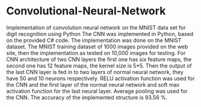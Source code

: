 # Convolutional-Neural-Network
Implementation of convolution neural network on the MNIST data set for digit recognition using Python
The CNN was implemented in Python, based on the provided C# code. The implementation was done on the MNIST dataset. The MNIST training dataset of 1000 images provided on the web site, then the implementation as tested on 10,000 images for testing. For CNN architecture of two CNN layers the first one has six feature maps, the second one has 12 feature maps, the kernel size is 5*5. Then the output of the last CNN layer is fed in to two layers of normal neural network, they have 50 and 10 neurons respectively. RELU activation function was used for the CNN and the first layer of the normal neural network and soft max activation function for the last neural layer. Average pooling was used for the CNN. The accuracy of the implemented structure is 93.56 %.

